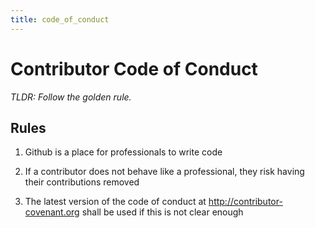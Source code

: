 ```yaml
---
title: code_of_conduct
---
```

# Contributor Code of Conduct
*TLDR: Follow the golden rule.*

## Rules
1. Github is a place for professionals to write code

2. If a contributor does not behave like a professional, they risk having their 
contributions removed

3. The latest version of the code of conduct at http://contributor-covenant.org 
shall be used if this is not clear enough